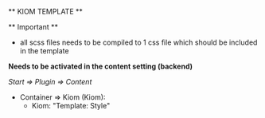 ** KIOM TEMPLATE **

** Important **

- all scss files needs to be compiled to 1 css file which should be included in the template 

**Needs to be activated in the content setting (backend)**

*Start => Plugin => Content*

- Container => Kiom (Kiom): 
	- Kiom: "Template: Style"